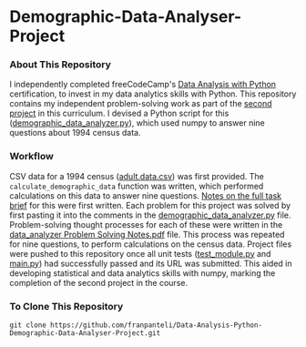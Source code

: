 # Demographic-Data-Analyser-Project
### About This Repository
I independently completed freeCodeCamp's [Data Analysis with Python](https://www.freecodecamp.org/learn/data-analysis-with-python#data-analysis-with-python-course) certification, to invest in my data analytics skills with Python. This repository contains my independent problem-solving work as part of the [second project](https://www.freecodecamp.org/learn/data-analysis-with-python/data-analysis-with-python-projects/demographic-data-analyzer) in this curriculum. I devised a Python script for this ([demographic_data_analyzer.py](https://github.com/franpanteli/Data-Analysis-Python-Demographic-Data-Analyser-Project/blob/main/demographic_data_analyzer.py)), which used numpy to answer nine questions about 1994 census data. 

### Workflow
CSV data for a 1994 census ([adult.data.csv](https://github.com/franpanteli/Data-Analysis-Python-Demographic-Data-Analyser-Project/tree/main/data)) was first provided. The `calculate_demographic_data` function was written, which performed calculations on this data to answer nine questions. [Notes on the full task brief](https://github.com/franpanteli/Data-Analysis-Python-Demographic-Data-Analyser-Project/blob/main/1%20project-task-notes.txt) for this were first written. Each problem for this project was solved by first pasting it into the comments in the [demographic_data_analyzer.py](https://github.com/franpanteli/Data-Analysis-Python-Demographic-Data-Analyser-Project/blob/main/demographic_data_analyzer.py) file. Problem-solving thought processes for each of these were written in the [data_analyzer Problem Solving Notes.pdf](https://github.com/franpanteli/Data-Analysis-Python-Demographic-Data-Analyser-Project/blob/main/data_analyzer%20Problem%20Solving%20Notes.pdf) file. This process was repeated for nine questions, to perform calculations on the census data. Project files were pushed to this repository once all unit tests ([test_module.py](https://github.com/franpanteli/Data-Analysis-Python-Demographic-Data-Analyser-Project/blob/main/test_module.py) and [main.py](https://github.com/franpanteli/Data-Analysis-Python-Demographic-Data-Analyser-Project/blob/main/main.py)) had successfully passed and its URL was submitted. This aided in developing statistical and data analytics skills with numpy, marking the completion of the second project in the course. 

### To Clone This Repository
```
git clone https://github.com/franpanteli/Data-Analysis-Python-Demographic-Data-Analyser-Project.git
```
